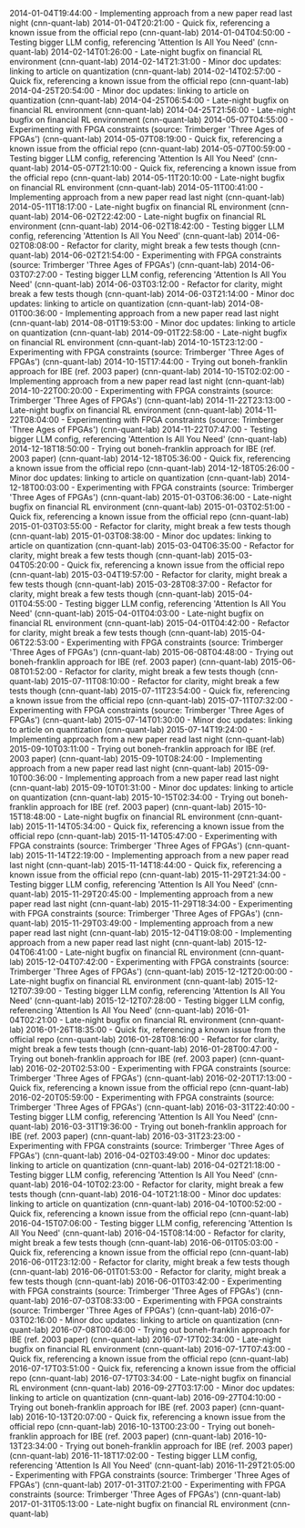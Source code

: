 2014-01-04T19:44:00 - Implementing approach from a new paper read last night (cnn-quant-lab)
2014-01-04T20:21:00 - Quick fix, referencing a known issue from the official repo (cnn-quant-lab)
2014-01-04T04:50:00 - Testing bigger LLM config, referencing 'Attention Is All You Need' (cnn-quant-lab)
2014-02-14T01:26:00 - Late-night bugfix on financial RL environment (cnn-quant-lab)
2014-02-14T21:31:00 - Minor doc updates: linking to article on quantization (cnn-quant-lab)
2014-02-14T02:57:00 - Quick fix, referencing a known issue from the official repo (cnn-quant-lab)
2014-04-25T20:54:00 - Minor doc updates: linking to article on quantization (cnn-quant-lab)
2014-04-25T06:54:00 - Late-night bugfix on financial RL environment (cnn-quant-lab)
2014-04-25T21:56:00 - Late-night bugfix on financial RL environment (cnn-quant-lab)
2014-05-07T04:55:00 - Experimenting with FPGA constraints (source: Trimberger 'Three Ages of FPGAs') (cnn-quant-lab)
2014-05-07T08:19:00 - Quick fix, referencing a known issue from the official repo (cnn-quant-lab)
2014-05-07T00:59:00 - Testing bigger LLM config, referencing 'Attention Is All You Need' (cnn-quant-lab)
2014-05-07T21:10:00 - Quick fix, referencing a known issue from the official repo (cnn-quant-lab)
2014-05-11T20:10:00 - Late-night bugfix on financial RL environment (cnn-quant-lab)
2014-05-11T00:41:00 - Implementing approach from a new paper read last night (cnn-quant-lab)
2014-05-11T18:17:00 - Late-night bugfix on financial RL environment (cnn-quant-lab)
2014-06-02T22:42:00 - Late-night bugfix on financial RL environment (cnn-quant-lab)
2014-06-02T18:42:00 - Testing bigger LLM config, referencing 'Attention Is All You Need' (cnn-quant-lab)
2014-06-02T08:08:00 - Refactor for clarity, might break a few tests though (cnn-quant-lab)
2014-06-02T21:54:00 - Experimenting with FPGA constraints (source: Trimberger 'Three Ages of FPGAs') (cnn-quant-lab)
2014-06-03T07:27:00 - Testing bigger LLM config, referencing 'Attention Is All You Need' (cnn-quant-lab)
2014-06-03T03:12:00 - Refactor for clarity, might break a few tests though (cnn-quant-lab)
2014-06-03T21:14:00 - Minor doc updates: linking to article on quantization (cnn-quant-lab)
2014-08-01T00:36:00 - Implementing approach from a new paper read last night (cnn-quant-lab)
2014-08-01T19:53:00 - Minor doc updates: linking to article on quantization (cnn-quant-lab)
2014-09-01T22:58:00 - Late-night bugfix on financial RL environment (cnn-quant-lab)
2014-10-15T23:12:00 - Experimenting with FPGA constraints (source: Trimberger 'Three Ages of FPGAs') (cnn-quant-lab)
2014-10-15T17:44:00 - Trying out boneh-franklin approach for IBE (ref. 2003 paper) (cnn-quant-lab)
2014-10-15T02:02:00 - Implementing approach from a new paper read last night (cnn-quant-lab)
2014-10-22T00:20:00 - Experimenting with FPGA constraints (source: Trimberger 'Three Ages of FPGAs') (cnn-quant-lab)
2014-11-22T23:13:00 - Late-night bugfix on financial RL environment (cnn-quant-lab)
2014-11-22T08:04:00 - Experimenting with FPGA constraints (source: Trimberger 'Three Ages of FPGAs') (cnn-quant-lab)
2014-11-22T07:47:00 - Testing bigger LLM config, referencing 'Attention Is All You Need' (cnn-quant-lab)
2014-12-18T18:50:00 - Trying out boneh-franklin approach for IBE (ref. 2003 paper) (cnn-quant-lab)
2014-12-18T05:36:00 - Quick fix, referencing a known issue from the official repo (cnn-quant-lab)
2014-12-18T05:26:00 - Minor doc updates: linking to article on quantization (cnn-quant-lab)
2014-12-18T00:03:00 - Experimenting with FPGA constraints (source: Trimberger 'Three Ages of FPGAs') (cnn-quant-lab)
2015-01-03T06:36:00 - Late-night bugfix on financial RL environment (cnn-quant-lab)
2015-01-03T02:51:00 - Quick fix, referencing a known issue from the official repo (cnn-quant-lab)
2015-01-03T03:55:00 - Refactor for clarity, might break a few tests though (cnn-quant-lab)
2015-01-03T08:38:00 - Minor doc updates: linking to article on quantization (cnn-quant-lab)
2015-03-04T06:35:00 - Refactor for clarity, might break a few tests though (cnn-quant-lab)
2015-03-04T05:20:00 - Quick fix, referencing a known issue from the official repo (cnn-quant-lab)
2015-03-04T19:57:00 - Refactor for clarity, might break a few tests though (cnn-quant-lab)
2015-03-28T08:37:00 - Refactor for clarity, might break a few tests though (cnn-quant-lab)
2015-04-01T04:55:00 - Testing bigger LLM config, referencing 'Attention Is All You Need' (cnn-quant-lab)
2015-04-01T04:03:00 - Late-night bugfix on financial RL environment (cnn-quant-lab)
2015-04-01T04:42:00 - Refactor for clarity, might break a few tests though (cnn-quant-lab)
2015-04-06T22:53:00 - Experimenting with FPGA constraints (source: Trimberger 'Three Ages of FPGAs') (cnn-quant-lab)
2015-06-08T04:48:00 - Trying out boneh-franklin approach for IBE (ref. 2003 paper) (cnn-quant-lab)
2015-06-08T01:52:00 - Refactor for clarity, might break a few tests though (cnn-quant-lab)
2015-07-11T08:10:00 - Refactor for clarity, might break a few tests though (cnn-quant-lab)
2015-07-11T23:54:00 - Quick fix, referencing a known issue from the official repo (cnn-quant-lab)
2015-07-11T07:32:00 - Experimenting with FPGA constraints (source: Trimberger 'Three Ages of FPGAs') (cnn-quant-lab)
2015-07-14T01:30:00 - Minor doc updates: linking to article on quantization (cnn-quant-lab)
2015-07-14T19:24:00 - Implementing approach from a new paper read last night (cnn-quant-lab)
2015-09-10T03:11:00 - Trying out boneh-franklin approach for IBE (ref. 2003 paper) (cnn-quant-lab)
2015-09-10T08:24:00 - Implementing approach from a new paper read last night (cnn-quant-lab)
2015-09-10T00:36:00 - Implementing approach from a new paper read last night (cnn-quant-lab)
2015-09-10T01:31:00 - Minor doc updates: linking to article on quantization (cnn-quant-lab)
2015-10-15T02:34:00 - Trying out boneh-franklin approach for IBE (ref. 2003 paper) (cnn-quant-lab)
2015-10-15T18:48:00 - Late-night bugfix on financial RL environment (cnn-quant-lab)
2015-11-14T05:34:00 - Quick fix, referencing a known issue from the official repo (cnn-quant-lab)
2015-11-14T05:47:00 - Experimenting with FPGA constraints (source: Trimberger 'Three Ages of FPGAs') (cnn-quant-lab)
2015-11-14T22:19:00 - Implementing approach from a new paper read last night (cnn-quant-lab)
2015-11-14T18:44:00 - Quick fix, referencing a known issue from the official repo (cnn-quant-lab)
2015-11-29T21:34:00 - Testing bigger LLM config, referencing 'Attention Is All You Need' (cnn-quant-lab)
2015-11-29T20:45:00 - Implementing approach from a new paper read last night (cnn-quant-lab)
2015-11-29T18:34:00 - Experimenting with FPGA constraints (source: Trimberger 'Three Ages of FPGAs') (cnn-quant-lab)
2015-11-29T03:49:00 - Implementing approach from a new paper read last night (cnn-quant-lab)
2015-12-04T19:08:00 - Implementing approach from a new paper read last night (cnn-quant-lab)
2015-12-04T06:41:00 - Late-night bugfix on financial RL environment (cnn-quant-lab)
2015-12-04T07:42:00 - Experimenting with FPGA constraints (source: Trimberger 'Three Ages of FPGAs') (cnn-quant-lab)
2015-12-12T20:00:00 - Late-night bugfix on financial RL environment (cnn-quant-lab)
2015-12-12T07:39:00 - Testing bigger LLM config, referencing 'Attention Is All You Need' (cnn-quant-lab)
2015-12-12T07:28:00 - Testing bigger LLM config, referencing 'Attention Is All You Need' (cnn-quant-lab)
2016-01-04T02:21:00 - Late-night bugfix on financial RL environment (cnn-quant-lab)
2016-01-26T18:35:00 - Quick fix, referencing a known issue from the official repo (cnn-quant-lab)
2016-01-28T08:16:00 - Refactor for clarity, might break a few tests though (cnn-quant-lab)
2016-01-28T00:47:00 - Trying out boneh-franklin approach for IBE (ref. 2003 paper) (cnn-quant-lab)
2016-02-20T02:53:00 - Experimenting with FPGA constraints (source: Trimberger 'Three Ages of FPGAs') (cnn-quant-lab)
2016-02-20T17:13:00 - Quick fix, referencing a known issue from the official repo (cnn-quant-lab)
2016-02-20T05:59:00 - Experimenting with FPGA constraints (source: Trimberger 'Three Ages of FPGAs') (cnn-quant-lab)
2016-03-31T22:40:00 - Testing bigger LLM config, referencing 'Attention Is All You Need' (cnn-quant-lab)
2016-03-31T19:36:00 - Trying out boneh-franklin approach for IBE (ref. 2003 paper) (cnn-quant-lab)
2016-03-31T23:23:00 - Experimenting with FPGA constraints (source: Trimberger 'Three Ages of FPGAs') (cnn-quant-lab)
2016-04-02T03:49:00 - Minor doc updates: linking to article on quantization (cnn-quant-lab)
2016-04-02T21:18:00 - Testing bigger LLM config, referencing 'Attention Is All You Need' (cnn-quant-lab)
2016-04-10T02:23:00 - Refactor for clarity, might break a few tests though (cnn-quant-lab)
2016-04-10T21:18:00 - Minor doc updates: linking to article on quantization (cnn-quant-lab)
2016-04-10T00:52:00 - Quick fix, referencing a known issue from the official repo (cnn-quant-lab)
2016-04-15T07:06:00 - Testing bigger LLM config, referencing 'Attention Is All You Need' (cnn-quant-lab)
2016-04-15T08:14:00 - Refactor for clarity, might break a few tests though (cnn-quant-lab)
2016-06-01T05:03:00 - Quick fix, referencing a known issue from the official repo (cnn-quant-lab)
2016-06-01T23:12:00 - Refactor for clarity, might break a few tests though (cnn-quant-lab)
2016-06-01T01:53:00 - Refactor for clarity, might break a few tests though (cnn-quant-lab)
2016-06-01T03:42:00 - Experimenting with FPGA constraints (source: Trimberger 'Three Ages of FPGAs') (cnn-quant-lab)
2016-07-03T08:33:00 - Experimenting with FPGA constraints (source: Trimberger 'Three Ages of FPGAs') (cnn-quant-lab)
2016-07-03T02:16:00 - Minor doc updates: linking to article on quantization (cnn-quant-lab)
2016-07-08T00:46:00 - Trying out boneh-franklin approach for IBE (ref. 2003 paper) (cnn-quant-lab)
2016-07-17T02:34:00 - Late-night bugfix on financial RL environment (cnn-quant-lab)
2016-07-17T07:43:00 - Quick fix, referencing a known issue from the official repo (cnn-quant-lab)
2016-07-17T03:51:00 - Quick fix, referencing a known issue from the official repo (cnn-quant-lab)
2016-07-17T03:34:00 - Late-night bugfix on financial RL environment (cnn-quant-lab)
2016-09-27T03:17:00 - Minor doc updates: linking to article on quantization (cnn-quant-lab)
2016-09-27T04:10:00 - Trying out boneh-franklin approach for IBE (ref. 2003 paper) (cnn-quant-lab)
2016-10-13T20:07:00 - Quick fix, referencing a known issue from the official repo (cnn-quant-lab)
2016-10-13T00:23:00 - Trying out boneh-franklin approach for IBE (ref. 2003 paper) (cnn-quant-lab)
2016-10-13T23:34:00 - Trying out boneh-franklin approach for IBE (ref. 2003 paper) (cnn-quant-lab)
2016-11-18T17:02:00 - Testing bigger LLM config, referencing 'Attention Is All You Need' (cnn-quant-lab)
2016-11-29T21:05:00 - Experimenting with FPGA constraints (source: Trimberger 'Three Ages of FPGAs') (cnn-quant-lab)
2017-01-31T07:21:00 - Experimenting with FPGA constraints (source: Trimberger 'Three Ages of FPGAs') (cnn-quant-lab)
2017-01-31T05:13:00 - Late-night bugfix on financial RL environment (cnn-quant-lab)
